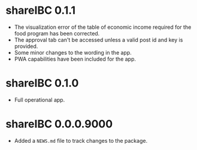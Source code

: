 # shareIBC 0.1.1
* The visualization error of the table of economic income required for the food program has been corrected.
* The approval tab can't be accessed unless a valid post id and key is provided.
* Some minor changes to the wording in the app.
* PWA capabilities have been included for the app.

# shareIBC 0.1.0
* Full operational app.

# shareIBC 0.0.0.9000

* Added a `NEWS.md` file to track changes to the package.
